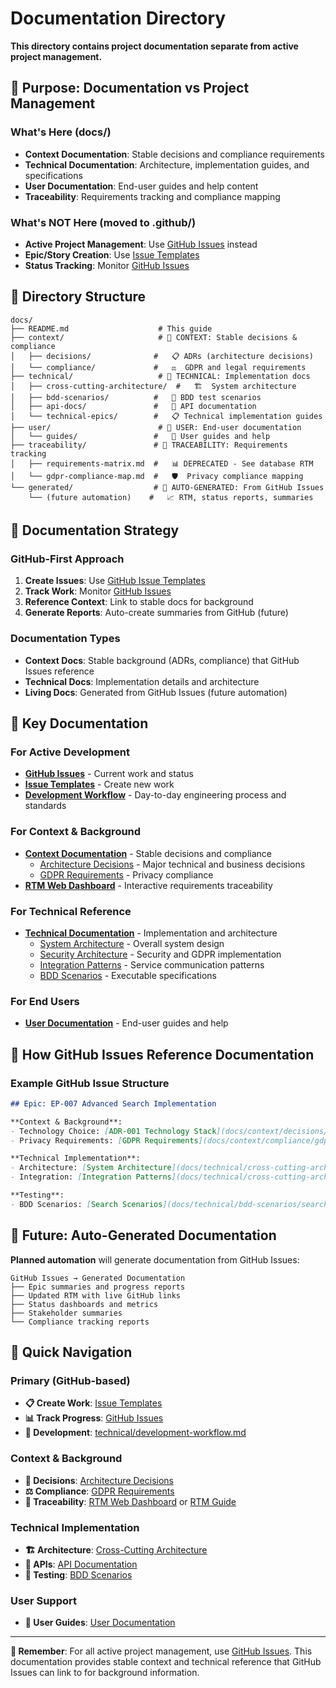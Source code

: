 # Documentation Directory

**This directory contains project documentation separate from active project management.**

## 🎯 Purpose: Documentation vs Project Management

### What's Here (docs/)
- **Context Documentation**: Stable decisions and compliance requirements
- **Technical Documentation**: Architecture, implementation guides, and specifications
- **User Documentation**: End-user guides and help content
- **Traceability**: Requirements tracking and compliance mapping

### What's NOT Here (moved to .github/)
- **Active Project Management**: Use [GitHub Issues](../.github/README.md) instead
- **Epic/Story Creation**: Use [Issue Templates](../../../issues/new/choose)
- **Status Tracking**: Monitor [GitHub Issues](../../../issues)

## 📁 Directory Structure

```
docs/
├── README.md                    # This guide
├── context/                     # 🎯 CONTEXT: Stable decisions & compliance
│   ├── decisions/              #   📋 ADRs (architecture decisions)
│   └── compliance/             #   ⚖️  GDPR and legal requirements
├── technical/                   # 🔧 TECHNICAL: Implementation docs
│   ├── cross-cutting-architecture/  #   🏗️  System architecture
│   ├── bdd-scenarios/          #   🧪 BDD test scenarios
│   ├── api-docs/               #   📡 API documentation
│   └── technical-epics/        #   📋 Technical implementation guides
├── user/                        # 👤 USER: End-user documentation
│   └── guides/                 #   📖 User guides and help
├── traceability/               # 🔗 TRACEABILITY: Requirements tracking
│   ├── requirements-matrix.md  #   📊 DEPRECATED - See database RTM
│   └── gdpr-compliance-map.md  #   🛡️  Privacy compliance mapping
└── generated/                  # 🤖 AUTO-GENERATED: From GitHub Issues
    └── (future automation)    #   📈 RTM, status reports, summaries
```

## 🔄 Documentation Strategy

### GitHub-First Approach
1. **Create Issues**: Use [GitHub Issue Templates](../.github/ISSUE_TEMPLATE/)
2. **Track Work**: Monitor [GitHub Issues](../../../issues)
3. **Reference Context**: Link to stable docs for background
4. **Generate Reports**: Auto-create summaries from GitHub (future)

### Documentation Types
- **Context Docs**: Stable background (ADRs, compliance) that GitHub Issues reference
- **Technical Docs**: Implementation details and architecture
- **Living Docs**: Generated from GitHub Issues (future automation)

## 📖 Key Documentation

### For Active Development
- **[GitHub Issues](../../../issues)** - Current work and status
- **[Issue Templates](../../../issues/new/choose)** - Create new work
- **[Development Workflow](technical/development-workflow.md)** - Day-to-day engineering process and standards

### For Context & Background
- **[Context Documentation](context/)** - Stable decisions and compliance
  - [Architecture Decisions](context/decisions/) - Major technical and business decisions
  - [GDPR Requirements](context/compliance/gdpr-requirements.md) - Privacy compliance
- **[RTM Web Dashboard](http://localhost:8000/api/rtm/reports/matrix?format=html)** - Interactive requirements traceability

### For Technical Reference
- **[Technical Documentation](technical/)** - Implementation and architecture
  - [System Architecture](technical/cross-cutting-architecture/system-architecture.md) - Overall system design
  - [Security Architecture](technical/cross-cutting-architecture/security-architecture.md) - Security and GDPR implementation
  - [Integration Patterns](technical/cross-cutting-architecture/integration-patterns.md) - Service communication patterns
  - [BDD Scenarios](technical/bdd-scenarios/) - Executable specifications

### For End Users
- **[User Documentation](user/)** - End-user guides and help

## 🔗 How GitHub Issues Reference Documentation

### Example GitHub Issue Structure
```markdown
## Epic: EP-007 Advanced Search Implementation

**Context & Background**:
- Technology Choice: [ADR-001 Technology Stack](docs/context/decisions/adr-001-technology-stack.md)
- Privacy Requirements: [GDPR Requirements](docs/context/compliance/gdpr-requirements.md#data-minimization)

**Technical Implementation**:
- Architecture: [System Architecture](docs/technical/cross-cutting-architecture/system-architecture.md)
- Integration: [Integration Patterns](docs/technical/cross-cutting-architecture/integration-patterns.md)

**Testing**:
- BDD Scenarios: [Search Scenarios](docs/technical/bdd-scenarios/search-functionality.feature)
```

## 🤖 Future: Auto-Generated Documentation

**Planned automation** will generate documentation from GitHub Issues:

```
GitHub Issues → Generated Documentation
├── Epic summaries and progress reports
├── Updated RTM with live GitHub links
├── Status dashboards and metrics
├── Stakeholder summaries
└── Compliance tracking reports
```

## 🔗 Quick Navigation

### Primary (GitHub-based)
- **📋 Create Work**: [Issue Templates](../../../issues/new/choose)
- **📊 Track Progress**: [GitHub Issues](../../../issues)
- **🔧 Development**: [technical/development-workflow.md](technical/development-workflow.md)

### Context & Background
- **🎯 Decisions**: [Architecture Decisions](context/decisions/)
- **⚖️ Compliance**: [GDPR Requirements](context/compliance/gdpr-requirements.md)
- **🔗 Traceability**: [RTM Web Dashboard](http://localhost:8000/api/rtm/reports/matrix?format=html) or [RTM Guide](../quality/RTM_GUIDE.md)

### Technical Implementation
- **🏗️ Architecture**: [Cross-Cutting Architecture](technical/cross-cutting-architecture/)
- **📡 APIs**: [API Documentation](technical/api-docs/)
- **🧪 Testing**: [BDD Scenarios](technical/bdd-scenarios/)

### User Support
- **👤 User Guides**: [User Documentation](user/)

---

**📌 Remember**: For all active project management, use [GitHub Issues](../../../issues). This documentation provides stable context and technical reference that GitHub Issues can link to for background information.